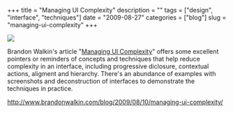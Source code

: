 +++
title = "Managing UI Complexity"
description = ""
tags = ["design", "interface", "techniques"]
date = "2009-08-27"
categories = ["blog"]
slug = "managing-ui-complexity"
+++



  <div class="notebook-screenshot"><a href="http://www.brandonwalkin.com/blog/2009/08/10/managing-ui-complexity/"><img id='bluga-thumbnail-1878' class='bluga-thumbnail large' src='http://media.konigi.com/bluga/
wt4a9685e12fbec_0.jpg'/></a></div><p>Brandon Walkin's article "<a href="http://www.brandonwalkin.com/blog/2009/08/10/managing-ui-complexity/">Managing UI Complexity</a>" offers some excellent pointers or reminders of concepts and techniques that help reduce complexity in an interface, including progressive diclosure, contextual actions, aligment and hierarchy. There's an abundance of examples with screenshots and deconstruction of interfaces to demonstrate the techniques in practice.</p>
    
  <a href="http://www.brandonwalkin.com/blog/2009/08/10/managing-ui-complexity/">http://www.brandonwalkin.com/blog/2009/08/10/managing-ui-complexity/</a>
